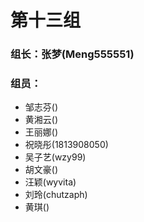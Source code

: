 ﻿# 第十三组
### 组长：张梦(Meng555551)

### 组员：
* 邹志芬()
* 黄湘云()
* 王丽娜()
* 祝晓彤(1813908050)
* 吴子艺(wzy99)
* 胡文豪()
* 汪颖(wyvita)
* 刘玲(chutzaph)
* 黄琪()
